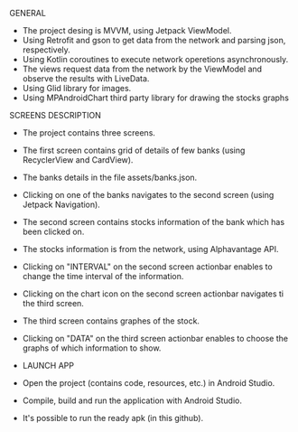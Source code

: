 
GENERAL

- The project desing is MVVM, using Jetpack ViewModel.
- Using Retrofit and gson to get data from the network and parsing json, respectively. 
- Using Kotlin coroutines to execute network operetions asynchronously. 
- The views request data from the network by the ViewModel and observe the results with LiveData.
- Using Glid library for images.
- Using MPAndroidChart third party library for drawing the stocks graphs

SCREENS DESCRIPTION

- The project contains three screens.
- The first screen contains grid of details of few banks (using RecyclerView and CardView). 
- The banks details in the file assets/banks.json.
- Clicking on one of the banks navigates to the second screen (using Jetpack Navigation).
- The second screen contains stocks information of the bank which has been clicked on.
- The stocks information is from the network, using Alphavantage API.
- Clicking on "INTERVAL" on the second screen actionbar enables to change the time interval of the information.
- Clicking on the chart icon on the second screen actionbar navigates ti the third screen.
- The third screen contains graphes of the stock.
- Clicking on "DATA" on the third screen actionbar enables to choose the graphs of which information to show.

- LAUNCH APP

- Open the project (contains code, resources, etc.) in Android Studio.  
- Compile, build and run the application with Android Studio.
- It's possible to run the ready apk (in this github).

